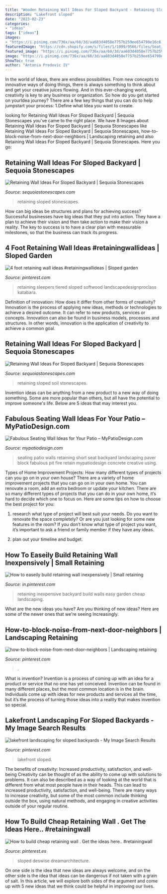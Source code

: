 ```yaml
---
title: "Wooden Retaining Wall Ideas For Sloped Backyard - Retaining Sloped Soil Stonescapes"
description: "Lakefront sloped"
date: "2023-02-23"
categories:
- "ideas"
tags: ["ideas"]
images:
- "https://i.pinimg.com/736x/aa/60/3d/aa603d4058e7757b259ee654790e16c6.jpg"
featuredImage: "https://cdn.shopify.com/s/files/1/1099/9566/files/Seating-Walls-Retain-Wall_1024x1024.gif?11775982477829854328"
featured_image: "https://i.pinimg.com/736x/aa/60/3d/aa603d4058e7757b259ee654790e16c6.jpg"
image: "https://i.pinimg.com/736x/aa/60/3d/aa603d4058e7757b259ee654790e16c6.jpg"
ShowToc: true
author: "Antonia Predovic IV"
---
```



In the world of Ideas, there are endless possibilities. From new concepts to innovative ways of doing things, there is always something to think about and get your creative juices flowing. And in this ever-changing world, creativity is key to any business or organization. So how do you get started on yourIdea journey? There are a few key things that you can do to help jumpstart your process: 1.Define what Idea you want to create.

	

		
looking for Retaining Wall Ideas For Sloped Backyard | Sequoia Stonescapes you've came to the right place. We have 8 Images about Retaining Wall Ideas For Sloped Backyard | Sequoia Stonescapes like Retaining Wall Ideas For Sloped Backyard | Sequoia Stonescapes, how-to-block-noise-from-next-door-neighbors | Landscaping retaining and also Retaining Wall Ideas For Sloped Backyard | Sequoia Stonescapes. Here you go:
		
    
## Retaining Wall Ideas For Sloped Backyard | Sequoia Stonescapes

<img loading=lazy src="https://www.sequoiastonescapes.com/wp-content/uploads/sequoia-stonescapes-retaining-walls-0007.jpg" onerror="this.onerror=null;this.src='https://tse3.mm.bing.net/th?id=OIP.qX6ALHQ2yjGcKj22yAGfXQHaEK&amp;pid=15.1';" alt="Retaining Wall Ideas For Sloped Backyard | Sequoia Stonescapes">

_Source: sequoiastonescapes.com_

>retaining sloped stonescapes. 

	

How can big ideas be structures and plans for achieving success?
Successful businesses have big ideas that they put into action. They have a plan to achieve their vision and then take action to make their vision a reality. The key to success is to have a clear plan with measurable milestones, so that the business can track its progress.

    
## 4 Foot Retaining Wall Ideas #retainingwallideas | Sloped Garden

<img loading=lazy src="https://i.pinimg.com/736x/76/64/69/766469a61bcc9fe12cc122a251c005e9.jpg" onerror="this.onerror=null;this.src='https://tse1.mm.bing.net/th?id=OIP.E26dxV6QSohNtj2YxlIZFAHaFj&amp;pid=15.1';" alt="4 foot retaining wall ideas #retainingwallideas | Sloped garden">

_Source: pinterest.com_

>retaining sleepers tiered sloped softwood landscapedesignproclass katabara. 

	

Definition of innovation: How does it differ from other forms of creativity?
Innovation is the process of applying new ideas, methods or technologies to achieve a desired outcome. It can refer to new products, services or concepts. Innovation can also be found in business models, processes and structures. In other words, innovation is the application of creativity to achieve a common goal.

    
## Retaining Wall Ideas For Sloped Backyard | Sequoia Stonescapes

<img loading=lazy src="https://sequoiastonescapes.com/wp-content/uploads/sequoia-stonescapes-retaining-walls-0024-1024x576.jpg" onerror="this.onerror=null;this.src='https://tse4.mm.bing.net/th?id=OIP.uo6xRFzfAx8kiFEl9FB8vQHaEK&amp;pid=15.1';" alt="Retaining Wall Ideas For Sloped Backyard | Sequoia Stonescapes">

_Source: sequoiastonescapes.com_

>retaining sloped soil stonescapes. 

	

Invention ideas can be anything from a new product to a new way of doing something. Some are more popular than others, but all have the potential to improve someone's life. Below are 5 ideas that may interest you.

    
## Fabulous Seating Wall Ideas For Your Patio – MyPatioDesign.com

<img loading=lazy src="https://cdn.shopify.com/s/files/1/1099/9566/files/Seating-Walls-Retain-Wall_1024x1024.gif?11775982477829854328" onerror="this.onerror=null;this.src='https://tse3.mm.bing.net/th?id=OIP.JIB1i3O2d6HyiwBUOcpAKgHaFD&amp;pid=15.1';" alt="Fabulous Seating Wall Ideas for Your Patio – MyPatioDesign.com">

_Source: mypatiodesign.com_

>seating patio walls retaining short seat backyard landscaping paver block fabulous pit fire retain mypatiodesign concrete creative using. 

	

Types of Home Improvement Projects: How many different types of projects can you go on in your own house?
There are a variety of home improvement projects that you can go on in your own home. You can renovate a room, add an extra bedroom or update your kitchen. There are so many different types of projects that you can do in your own home, it’s hard to decide which one to focus on. Here are some tips on how to choose the best project for you: 
1. research what type of project will best suit your needs. Do you want to renovate the space completely? Or are you just looking for some new features in the room? If you don’t know what type of project you want, it’s important to ask a friend or family member if they have any ideas. 

2. plan out your timeline and budget.

    
## How To Easeily Build Retaining Wall Inexpensively | Small Retaining

<img loading=lazy src="https://i.pinimg.com/736x/db/ee/24/dbee24b684b41786fc8f03768607564f.jpg" onerror="this.onerror=null;this.src='https://tse4.mm.bing.net/th?id=OIP.hNC14jKubT8AITtYhgihlAHaLH&amp;pid=15.1';" alt="How to easeily build retaining wall inexpensively | Small retaining">

_Source: in.pinterest.com_

>retaining inexpensive backyard build walls easy garden cheap landscaping. 

	

What are the new ideas you have?
Are you thinking of new ideas? Here are some of the newer ones that we're seeing Increasingly.

    
## How-to-block-noise-from-next-door-neighbors | Landscaping Retaining

<img loading=lazy src="https://i.pinimg.com/736x/aa/60/3d/aa603d4058e7757b259ee654790e16c6.jpg" onerror="this.onerror=null;this.src='https://tse3.mm.bing.net/th?id=OIP.4M36aDRfFWeEeBqRAXh37AHaFj&amp;pid=15.1';" alt="how-to-block-noise-from-next-door-neighbors | Landscaping retaining">

_Source: pinterest.com_

>. 

	

What is invention?
Invention is a process of coming up with an idea for a product or service that no one has yet conceived. Invention can be found in many different places, but the most common location is in the brain. Individuals come up with ideas for new products and services all the time, but it’s the process of turning those ideas into a reality that makes invention so special.

    
## Lakefront Landscaping For Sloped Backyards - My Image Search Results

<img loading=lazy src="https://i.pinimg.com/736x/0c/15/1a/0c151a01d03f703409065cc6fdae92ce.jpg" onerror="this.onerror=null;this.src='https://tse3.mm.bing.net/th?id=OIP.vCVVrDaI3YeimXGcU4FgsgHaFj&amp;pid=15.1';" alt="lakefront landscaping for sloped backyards - My Image Search Results">

_Source: pinterest.com_

>lakefront sloped. 

	

The benefits of creativity: Increased productivity, satisfaction, and well-being
Creativity can be thought of as the ability to come up with solutions to problems. It can also be described as a way of looking at the world that is different from what most people have in their heads. This can lead to increased productivity, satisfaction, and well-being. There are many ways to increase creativity, but some of the most common include thinking outside the box, using natural methods, and engaging in creative activities outside of your regular routine.

    
## How To Build Cheap Retaining Wall . Get The Ideas Here.. #retainingwall

<img loading=lazy src="https://i.pinimg.com/736x/02/03/7f/02037fdab907aca6423adda965df1e17.jpg" onerror="this.onerror=null;this.src='https://tse4.mm.bing.net/th?id=OIP.ldX2ZOF-GWAYUaSsdnrVKQHaLH&amp;pid=15.1';" alt="How to build cheap retaining wall . Get the ideas here.. #retainingwall">

_Source: pinterest.es_

>sloped deswise dreamarchitecture. 

	

On one side is the idea that new ideas are always welcome, and on the other side is the idea that ideas can be dangerous if not taken with a grain of salt. In this article, we will explore both sides of the argument and come up with 5 new ideas that we think could be helpful in improving our lives.

